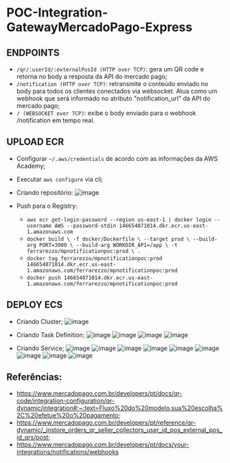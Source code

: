 # POC-Integration-GatewayMercadoPago-Express

## ENDPOINTS
- ``/qr/:userId/:externalPosId (HTTP over TCP)``: gera um QR code e retorna no body a resposta da API do mercado pago;
- ``/notification (HTTP over TCP)``: retransmite o conteúdo enviado no body para todos os clientes conectados via websocket. Atua como um webhook que será informado no atributo "notification_url" da API do mercado pago;
- ``/ (WEBSOCKET over TCP)``: exibe o body enviado para o webhook /notification em tempo real.

## UPLOAD ECR

- Configurar ``~/.aws/credentials`` de acordo com as informações da AWS Academy;
  
- Executar ``aws configure`` via cli;

- Criando repositório:
![image](https://github.com/user-attachments/assets/a1d36968-4a22-49c5-94e4-9c7cd61923f7)

- Push para o Registry:
  - ``aws ecr get-login-password --region us-east-1 | docker login --username AWS --password-stdin 146654071014.dkr.ecr.us-east-1.amazonaws.com``
  - ``docker build \
    -f docker/Dockerfile \
    --target prod \
    --build-arg PORT=3000 \
    --build-arg WORKDIR_API=/app \
    -t ferrarezzo/mpnotificationpoc:prod \
    .``
  - ``docker tag ferrarezzo/mpnotificationpoc:prod 146654071014.dkr.ecr.us-east-1.amazonaws.com/ferrarezzo/mpnotificationpoc:prod``
  - ``docker push 146654071014.dkr.ecr.us-east-1.amazonaws.com/ferrarezzo/mpnotificationpoc:prod``

## DEPLOY ECS

- Criando Cluster;
![image](https://github.com/user-attachments/assets/89affab0-e644-4668-bceb-f1f887ac13f7)

- Criando Task Definition;
![image](https://github.com/user-attachments/assets/8163a332-6b20-48cf-81bb-a238b890c7d6)
![image](https://github.com/user-attachments/assets/2a7acb01-9520-489e-a9a1-f18d55b5d7a4)
![image](https://github.com/user-attachments/assets/a489e9d9-ad2c-4181-bac9-f2f2fa27d8b7)
![image](https://github.com/user-attachments/assets/0860c671-5557-4e33-b172-cc64c8275b0c)

- Criando Service;
![image](https://github.com/user-attachments/assets/6f3d755f-3289-4833-8463-37273f506ee7)
![image](https://github.com/user-attachments/assets/34459ac0-c1b6-42e5-9368-bfa0c9810c34)
![image](https://github.com/user-attachments/assets/a7eed629-33b3-4491-a524-cd2acddc7205)
![image](https://github.com/user-attachments/assets/08406ccc-7632-4a1f-ac0f-31d4bc205e6f)
![image](https://github.com/user-attachments/assets/3d4c6b93-85a4-4685-b24e-4479f3b33872)
![image](https://github.com/user-attachments/assets/3dba7d4c-611f-457f-a09e-e19b36237979)
![image](https://github.com/user-attachments/assets/6c3cfa1d-74f4-4c8b-88d4-47d7d05baf53)
![image](https://github.com/user-attachments/assets/16b82fdc-8b93-4e04-a720-994aae6dcab3)
![image](https://github.com/user-attachments/assets/ed1f5cf3-6604-4e8f-ab11-81073f6af6aa)









## Referências:
- https://www.mercadopago.com.br/developers/pt/docs/qr-code/integration-configuration/qr-dynamic/integration#:~:text=Fluxo%20do%20modelo,sua%20escolha%2C%20efetue%20o%20pagamento;
- https://www.mercadopago.com.br/developers/pt/reference/qr-dynamic/_instore_orders_qr_seller_collectors_user_id_pos_external_pos_id_qrs/post;
- https://www.mercadopago.com.br/developers/pt/docs/your-integrations/notifications/webhooks
